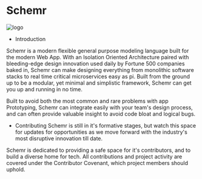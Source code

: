 Schemr
=====

![logo](https://i.imgur.com/Jl4O2sm.png)

* Introduction

Schemr is a modern flexible general purpose modeling language built for
the modern Web App. With an Isolation Oriented Architecture paired with 
bleeding-edge design innovation used daily by Fortune 500 companies baked in, 
Schemr can make designing everything from monolithic software stacks to real time
critical microservices easy as pi. Built from the ground up to be a modular, yet
minimal and simplistic framework, Schemr can get you up and running in no time.

Built to avoid both the most common and rare problems with app Prototyping,
Schemr can integrate easily with your team's design process, and can often provide
valuable insight to avoid code bloat and logical bugs. 

* Contributing
Schemr is still in it's formative stages, but watch this space for updates for
opportunities as we move forward with the industry's most disruptive innovation
till date.

Schemr is dedicated to providing a safe space for it's contributors, and to
build a diverse home for tech. All contributions and project activity are
covered under the Contributor Covenant, which project members should uphold.

